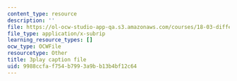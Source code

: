 ```yaml
---
content_type: resource
description: ''
file: https://ol-ocw-studio-app-qa.s3.amazonaws.com/courses/18-03-differential-equations-spring-2010/9988ccfaf754b7993a9bb13b4bf12c64_tVzaX9u6YAE.srt
file_type: application/x-subrip
learning_resource_types: []
ocw_type: OCWFile
resourcetype: Other
title: 3play caption file
uid: 9988ccfa-f754-b799-3a9b-b13b4bf12c64
---
```

